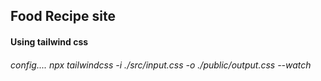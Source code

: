 ## Food Recipe site

#### Using tailwind css

###### config.... npx tailwindcss -i ./src/input.css -o ./public/output.css --watch
